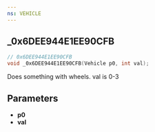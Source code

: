 ```yaml
---
ns: VEHICLE
---
```

## _0x6DEE944E1EE90CFB

```c
// 0x6DEE944E1EE90CFB
void _0x6DEE944E1EE90CFB(Vehicle p0, int val);
```

Does something with wheels. val is 0-3

## Parameters
* **p0**
* **val**

